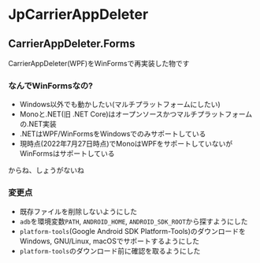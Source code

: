# JpCarrierAppDeleter
## CarrierAppDeleter.Forms
CarrierAppDeleter(WPF)をWinFormsで再実装した物です

### なんでWinFormsなの?
* Windows以外でも動かしたい(マルチプラットフォームにしたい)
* Monoと.NET(旧 .NET Core)はオープンソースかつマルチプラットフォームの.NET実装
* .NETはWPF/WinFormsをWindowsでのみサポートしている
* 現時点(2022年7月27日時点)でMonoはWPFをサポートしていないがWinFormsはサポートしている

からね、しょうがないね

### 変更点
* 既存ファイルを削除しないようにした
* `adb`を環境変数`PATH`, `ANDROID_HOME`, `ANDROID_SDK_ROOT`から探すようにした
* `platform-tools`(Google Android SDK Platform-Tools)のダウンロードをWindows, GNU/Linux, macOSでサポートするようにした
* `platform-tools`のダウンロード前に確認を取るようにした
